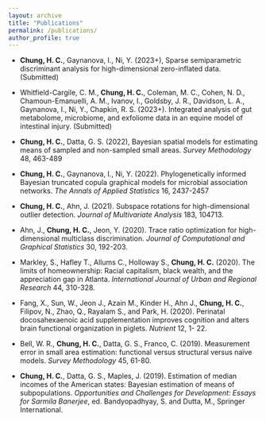 ```yaml
---
layout: archive
title: "Publications"
permalink: /publications/
author_profile: true
---
```


<!---  * authors (2023). title of the paper. *journal*. [[URL]](https://). [[GitHub]](https://). --->

* **Chung, H. C.**, Gaynanova, I., Ni, Y. (2023+), Sparse semiparametric discriminant analysis for high-dimensional zero-inflated data. (Submitted)

* Whitfield-Cargile, C. M., **Chung, H. C.**, Coleman, M. C., Cohen, N. D., Chamoun-Emanuelli, A. M., Ivanov, I., Goldsby, J. R., Davidson, L. A., Gaynanova, I., Ni, Y., Chapkin, R. S. (2023+). Integrated analysis of gut metabolome, microbiome, and exfoliome data in an equine model of intestinal injury. (Submitted)

* **Chung, H. C.**, Datta, G. S. (2022), Bayesian spatial models for estimating means of sampled and non-sampled small areas. *Survey Methodology* 48, 463-489

* **Chung, H. C.**, Gaynanova, I., Ni, Y. (2022). Phylogenetically informed Bayesian truncated copula graphical models for microbial association networks. *The Annals of Applied Statistics* 16, 2437-2457

* **Chung, H. C.**, Ahn, J. (2021). Subspace rotations for high-dimensional outlier detection. *Journal of Multivariate Analysis* 183, 104713. 

* Ahn, J., **Chung, H. C.**, Jeon, Y. (2020). Trace ratio optimization for high-dimensional multiclass discrimination. *Journal of Computational and Graphical Statistics* 30, 192-203.

* Markley, S., Hafley T., Allums C., Holloway S., **Chung, H. C.** (2020). The limits of homeownership: Racial capitalism, black wealth, and the appreciation gap in Atlanta. *International Journal of Urban and Regional Research* 44, 310-328. 

* Fang, X., Sun, W., Jeon J., Azain M., Kinder H., Ahn J., **Chung, H. C.**, Filipov, N., Zhao, Q., Rayalam S., and Park, H. (2020). Perinatal docosahexaenoic acid supplementation improves cognition and alters brain functional organization in piglets. *Nutrient* 12, 1- 22.

* Bell, W. R., **Chung, H. C.**, Datta, G. S., Franco, C. (2019). Measurement error in small area estimation: functional versus structural versus naïve models. *Survey Methodology* 45, 61-80.  

* **Chung, H. C.**, Datta, G. S., Maples, J. (2019). Estimation of median incomes of the American states: Bayesian estimation of means of subpopulations. *Opportunities and Challenges for Development: Essays for Sarmila Banerjee*, ed. Bandyopadhyay, S. and Dutta, M., Springer International.



